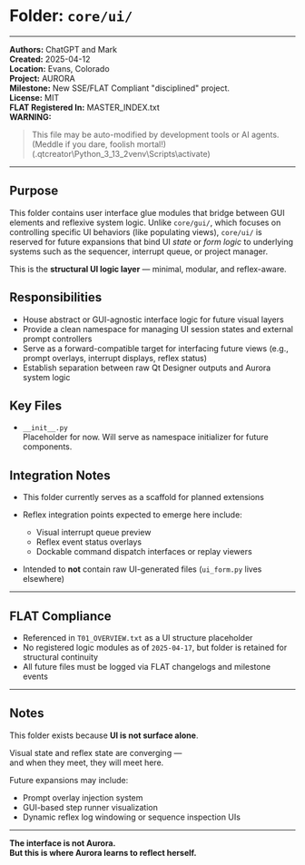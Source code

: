 # Folder: `core/ui/`

---

**Authors:** ChatGPT and Mark  
**Created:** 2025-04-12  
**Location:** Evans, Colorado  
**Project:** AURORA  
**Milestone:** New SSE/FLAT Compliant "disciplined" project.  
**License:** MIT  
**FLAT Registered In:** MASTER_INDEX.txt  
**WARNING:**  
> This file may be auto-modified by development tools or AI agents.  
> (Meddle if you dare, foolish mortal!)  
> (.qtcreator\Python_3_13_2venv\Scripts\activate)

---

## Purpose

This folder contains user interface glue modules that bridge between GUI elements and reflexive system logic. Unlike `core/gui/`, which focuses on controlling specific UI behaviors (like populating views), `core/ui/` is reserved for future expansions that bind UI *state* or *form logic* to underlying systems such as the sequencer, interrupt queue, or project manager.

This is the **structural UI logic layer** — minimal, modular, and reflex-aware.

## Responsibilities

- House abstract or GUI-agnostic interface logic for future visual layers
- Provide a clean namespace for managing UI session states and external prompt controllers
- Serve as a forward-compatible target for interfacing future views (e.g., prompt overlays, interrupt displays, reflex status)
- Establish separation between raw Qt Designer outputs and Aurora system logic

## Key Files

- `__init__.py`  
  Placeholder for now. Will serve as namespace initializer for future components.

## Integration Notes

- This folder currently serves as a scaffold for planned extensions
- Reflex integration points expected to emerge here include:
  - Visual interrupt queue preview
  - Reflex event status overlays
  - Dockable command dispatch interfaces or replay viewers

- Intended to **not** contain raw UI-generated files (`ui_form.py` lives elsewhere)

---

## FLAT Compliance

- Referenced in `T01_OVERVIEW.txt` as a UI structure placeholder
- No registered logic modules as of `2025-04-17`, but folder is retained for structural continuity
- All future files must be logged via FLAT changelogs and milestone events

---

## Notes

This folder exists because **UI is not surface alone**.

Visual state and reflex state are converging —  
and when they meet, they will meet here.

Future expansions may include:

- Prompt overlay injection system
- GUI-based step runner visualization
- Dynamic reflex log windowing or sequence inspection UIs

---

**The interface is not Aurora.  
But this is where Aurora learns to reflect herself.**
